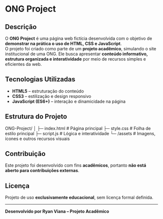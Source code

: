 # ONG Project

## Descrição
O **ONG Project** é uma página web fictícia desenvolvida com o objetivo de **demonstrar na prática o uso de HTML, CSS e JavaScript**.  
O projeto foi criado como parte de um **projeto acadêmico**, simulando o site institucional de uma ONG. Ele busca apresentar **conteúdo informativo, estrutura organizada e interatividade** por meio de recursos simples e eficientes da web.

## Tecnologias Utilizadas
- **HTML5** – estruturação do conteúdo  
- **CSS3** – estilização e design responsivo  
- **JavaScript (ES6+)** – interação e dinamicidade na página  

## Estrutura do Projeto
ONG-Project/
│
├─ index.html # Página principal
├─ style.css # Folha de estilo principal
├─ script.js # Lógica e interatividade
└─ /assets # Imagens, ícones e outros recursos visuais

## Contribuição
Este projeto foi desenvolvido com fins **acadêmicos**, portanto **não está aberto para contribuições externas**.  

## Licença
Projeto de uso **exclusivamente educacional**, sem licença formal definida.

---

**Desenvolvido por Ryan Viana – Projeto Acadêmico**

